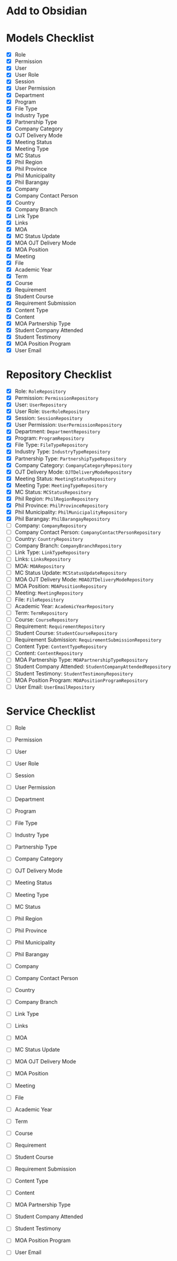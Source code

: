 
# Add to Obsidian

# Models Checklist
- [x] Role
- [x] Permission
- [x] User
- [x] User Role
- [x] Session
- [x] User Permission
- [x] Department
- [x] Program
- [x] File Type
- [x] Industry Type
- [x] Partnership Type
- [x] Company Category
- [x] OJT Delivery Mode
- [x] Meeting Status
- [x] Meeting Type
- [x] MC Status
- [x] Phil Region
- [x] Phil Province
- [x] Phil Municipality
- [x] Phil Barangay
- [x] Company
- [x] Company Contact Person
- [x] Country
- [x] Company Branch
- [x] Link Type
- [x] Links
- [x] MOA
- [x] MC Status Update
- [x] MOA OJT Delivery Mode
- [x] MOA Position
- [x] Meeting
- [x] File
- [x] Academic Year
- [x] Term
- [x] Course
- [x] Requirement
- [x] Student Course
- [x] Requirement Submission
- [x] Content Type
- [x] Content
- [x] MOA Partnership Type
- [x] Student Company Attended
- [x] Student Testimony
- [x] MOA Position Program
- [x] User Email
# Repository Checklist

- [x]  Role: `RoleRepository`
- [x]  Permission: `PermissionRepository`
- [x]  User: `UserRepository`
- [x]  User Role: `UserRoleRepository`
- [x]  Session: `SessionRepository`
- [x]  User Permission: `UserPermissionRepository`
- [x]  Department: `DepartmentRepository`
- [x]  Program: `ProgramRepository`
- [x]  File Type: `FileTypeRepository`
- [x]  Industry Type: `IndustryTypeRepository`
- [x]  Partnership Type: `PartnershipTypeRepository`
- [x]  Company Category: `CompanyCategoryRepository`
- [x]  OJT Delivery Mode: `OJTDeliveryModeRepository`
- [x]  Meeting Status: `MeetingStatusRepository`
- [x]  Meeting Type: `MeetingTypeRepository`
- [x]  MC Status: `MCStatusRepository`
- [x]  Phil Region: `PhilRegionRepository`
- [x]  Phil Province: `PhilProvinceRepository`
- [x]  Phil Municipality: `PhilMunicipalityRepository`
- [x]  Phil Barangay: `PhilBarangayRepository`
- [ ]  Company: `CompanyRepository`
- [ ]  Company Contact Person: `CompanyContactPersonRepository`
- [ ]  Country: `CountryRepository`
- [ ]  Company Branch: `CompanyBranchRepository`
- [ ]  Link Type: `LinkTypeRepository`
- [ ]  Links: `LinksRepository`
- [ ]  MOA: `MOARepository`
- [ ]  MC Status Update: `MCStatusUpdateRepository`
- [ ]  MOA OJT Delivery Mode: `MOAOJTDeliveryModeRepository`
- [ ]  MOA Position: `MOAPositionRepository`
- [ ]  Meeting: `MeetingRepository`
- [ ]  File: `FileRepository`
- [ ]  Academic Year: `AcademicYearRepository`
- [ ]  Term: `TermRepository`
- [ ]  Course: `CourseRepository`
- [ ]  Requirement: `RequirementRepository`
- [ ]  Student Course: `StudentCourseRepository`
- [ ]  Requirement Submission: `RequirementSubmissionRepository`
- [ ]  Content Type: `ContentTypeRepository`
- [ ]  Content: `ContentRepository`
- [ ]  MOA Partnership Type: `MOAPartnershipTypeRepository`
- [ ]  Student Company Attended: `StudentCompanyAttendedRepository`
- [ ]  Student Testimony: `StudentTestimonyRepository`
- [ ]  MOA Position Program: `MOAPositionProgramRepository`
- [ ]  User Email: `UserEmailRepository`

# Service Checklist

- [ ]  Role
- [ ]  Permission
- [ ]  User
- [ ]  User Role
- [ ]  Session
- [ ]  User Permission
- [ ]  Department
- [ ]  Program
- [ ]  File Type
- [ ]  Industry Type
- [ ]  Partnership Type
- [ ]  Company Category
- [ ]  OJT Delivery Mode
- [ ]  Meeting Status
- [ ]  Meeting Type
- [ ]  MC Status
- [ ]  Phil Region
- [ ]  Phil Province
- [ ]  Phil Municipality
- [ ]  Phil Barangay
- [ ]  Company
- [ ]  Company Contact Person
- [ ]  Country
- [ ]  Company Branch
- [ ]  Link Type
- [ ]  Links
- [ ]  MOA
- [ ]  MC Status Update
- [ ]  MOA OJT Delivery Mode
- [ ]  MOA Position
- [ ]  Meeting
- [ ]  File
- [ ]  Academic Year
- [ ]  Term
- [ ]  Course
- [ ]  Requirement
- [ ]  Student Course
- [ ]  Requirement Submission
- [ ]  Content Type
- [ ]  Content
- [ ]  MOA Partnership Type
- [ ]  Student Company Attended
- [ ]  Student Testimony
- [ ]  MOA Position Program
- [ ]  User Email


